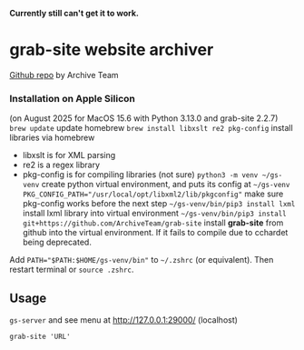 **Currently still can't get it to work.**

# grab-site website archiver

[Github repo](https://github.com/ArchiveTeam/grab-site?tab=readme-ov-file#install-on-macos) by Archive Team

### Installation on Apple Silicon

(on August 2025 for MacOS 15.6 with Python 3.13.0 and grab-site 2.2.7)
`brew update` update homebrew
`brew install libxslt re2 pkg-config` install libraries via homebrew
- libxslt is for XML parsing
- re2 is a regex library
- pkg-config is for compiling libraries (not sure)
`python3 -m venv ~/gs-venv` create python virtual environment, and puts its config at `~/gs-venv`
`PKG_CONFIG_PATH="/usr/local/opt/libxml2/lib/pkgconfig"` make sure pkg-config works before the next step
`~/gs-venv/bin/pip3 install lxml` install lxml library into virtual environment
`~/gs-venv/bin/pip3 install git+https://github.com/ArchiveTeam/grab-site` install **grab-site** from github into the virtual environment.
If it fails to compile due to cchardet being deprecated.

Add `PATH="$PATH:$HOME/gs-venv/bin"` to `~/.zshrc` (or equivalent). Then restart terminal or `source .zshrc`.

## Usage

`gs-server` and see menu at http://127.0.0.1:29000/ (localhost)

`grab-site 'URL'`
